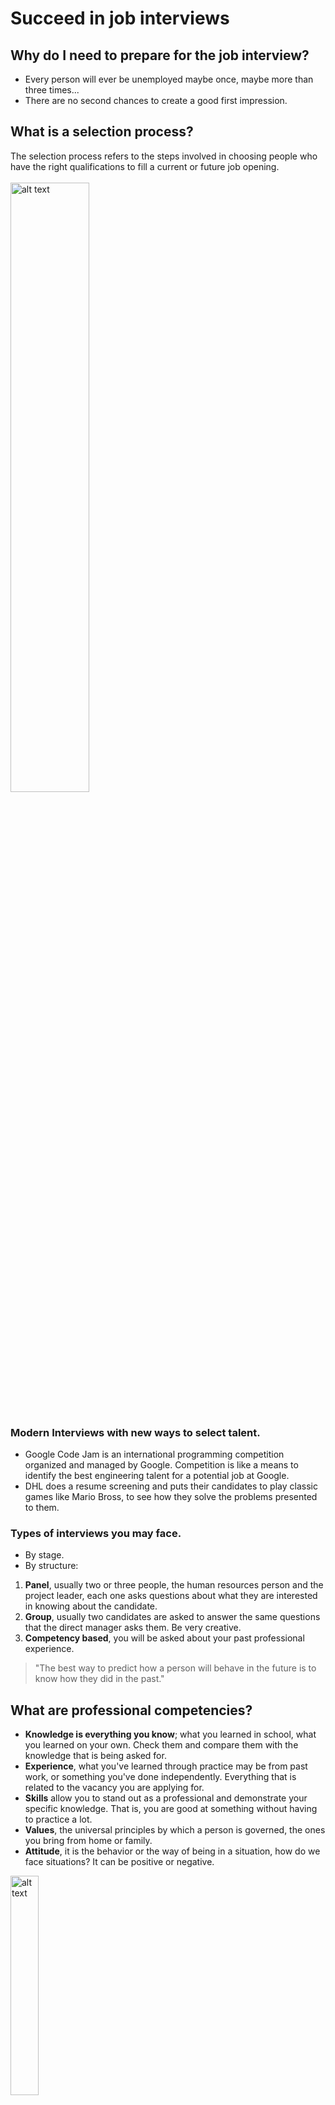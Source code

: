 # Succeed in job interviews
## Why do I need to prepare for the job interview?
- Every person will ever be unemployed maybe once, maybe more than three times...
- There are no second chances to create a good first impression.
## What is a selection process?
The selection process refers to the steps involved in choosing people who have the right qualifications to fill a current or future job opening.<br><br>
<img src="https://github.com/brendamrdz/week4-course16-interview/blob/main/images/selectionprocess.png?raw=true" alt="alt text" width="50%" height="auto"><br><br>

### Modern Interviews with new ways to select talent.
- Google Code Jam is an international programming competition organized and managed by  Google. Competition is like a means to identify the best engineering talent for a potential job at  Google.
- DHL does a resume screening and puts their candidates to play classic games like Mario Bross, to see how they solve the problems presented to them.

### Types of interviews you may face.
- By stage.
- By structure:
1. **Panel**, usually two or three people, the human resources person and the project leader, each one asks questions about what they are interested in knowing about the candidate.
2. **Group**, usually two candidates are asked to answer the same questions that the direct manager asks them. Be very creative.
3.	**Competency based**, you will be asked about your past professional experience.

> "The best way to predict how a person will behave in the future is to know how they did in the past."


## What are professional competencies?

- **Knowledge is everything you know**; what you learned in school, what you learned on your own. Check them and compare them with the knowledge that is being asked for.
- **Experience**, what you've learned through practice may be from past work, or something you've done independently. Everything that is related to the vacancy you are applying for.
- **Skills** allow you to stand out as a professional and demonstrate your specific knowledge. That is, you are good at something without having to practice a lot.
- **Values**, the universal principles by which a person is governed, the ones you bring from home or family.
- **Attitude**, it is the behavior or the way of being in a situation, how do we face situations? It can be positive or negative.
<img src="https://github.com/brendamrdz/week4-course16-interview/blob/main/images/iceberg%20model.jpg?raw=true" alt="alt text" width="30%" height="auto">

### Sample question to evaluate INITIATIVE AND AUTONOMY:
- Tell me an example of a project or idea that you have carried out despite the limitations or oppositions of some co-workers. What is evaluated is the initiative, if there was no support from your colleagues or boss and you focused on solving that problem.
- Tell me something that nobody asked you to do at the time and that you now regret. Be very careful with this type of questions and talk as much as you can about your experience.Try to put your answer in the positive, even if the recruiter wants you to speak badly.
- Tell me about the last time you disagreed with a decision made by your boss. Communicate it in a light-hearted way:
"I never disagreed with my boss because he had more knowledge of the activities, I would propose different ways of doing things and he would tell me that, at another time, for example..."
Always communicate in a positive way and being honest

## Goals and Objectives
Goals and objectives are a fundamental part of knowing your professional profile.
### What are objectives?
Objectives are short and measurable steps that will help you reach the end.
- **Example:** you want to be a web developer, that is your goal, but to achieve it you must take some courses on the subject, these are your objectives that will help you achieve your goal.


**Note:** the short term plans are the objectives and how you see yourself in five years professionally is the goal.

## Soft skills
- **Soft skills** Are those attributes or characteristics of a person that allow him/her to interact with others effectively. Creativity being the main one according to the study "The future of work" of the World Economic Forum.

### Soft skills to start working life:
- **Creativity** To solve problems you must be creative, since there will be times when you do not have a process or protocol to follow, so show your creativity to solve problems and provide solutions, better ways to do or create something.
- **Adaptability** We are in a world of constant changes, new technologies, new versions of those technologies, software, etc ... And in interpersonal relationships you can face changes of bosses, projects, workplace, etc ... Adapting to it and not just accepting it will help you not to drag with the past and make room for the new. 
- **Flexibility**  We all want to work with flexible collaborators who in a situation think about the How if! Contemplating only what you have athand. That is, focus on what needs to be done to reach the solution or meet the goal. 
- **Collaboration or teamwork** You will be part of a work team, which in turn will have a relationship with other areas of work, so to increase your skills in this skill I recommend that you start learning about effective communication. 
- **Self-taught** Really being in constant learning, it was said before that this was only for professions such as doctors or scientists, but nowadays all professions complement each other and evolve.


### When you have people in charge:
- **Management of work teams** This can be a soft and hard skill because it requires active listening, empathy and good communication, but there are also different methodologies that can help you with this task such as the Belbin methodology or Management 3.0
- **Critical Thinking**  For yourself and your collaborators, this will help you in focusing and not losing the objective that is to give results and evaluate how you can improve something. 
- **Time management**  To define priorities and give delivery times, this will avoid many headaches. 
- **Effective communication**  This skill becomes increasingly important, since we will always be communicating our ideas, results, proposals, etc... it is important to use the right words with the right audience.



### In charge of an area:
- **Leadership** There are different styles of leadership, but one of what I consider most successful currently, is participatory and democratic leadership, this leader takes into account the opinion of his team, listens to opinions and ideas, but knows that he/she is responsible for the final decision. Listening to other points of view gives you loyalty and commitment from your team. 
- **Strategic vision**  At this point it is important that you see beyond, that is; that you are aware of the aspects that may impact your area, your business, your company, your country; unfavorably and favorably to foresee good opportunities or possible crises. 
- **Judgment and decision-making**  Consider the relative costs and benefits of potential actions to choose the most appropriate. 
- **Negotiation**  Once you have managed to communicate successfully you will now need to persuade and reach agreements. 
- **Cognitive flexibility**  It is the next level of flexibility, it is the ability to generate or use different sets of rules to combine or group things in different ways. 
- **Emotional intelligence**  Self-awareness and self-regulation are the key words of this ability. You will need them when you have great responsibilities and constant decision-making, developing emotional intelligence will help you reduce stress and manage your emotions in the best way.

## Considerations when answering interview questions; the interviewer's guide is your CV
### First contact
- Tone of voice, take care of your tone of voice; do not sound tired or boring. 
- Time arrangement,  in your currriculum you can add the schedule in which you are available.
- Interest in the vacancy,  show it with a good and positive attitude.
- Camera and PC for online interview,  find the right place so that you are more focused on the interview and so the noises or distractions do not interfere.. 

### Face-to-face
- Be punctual,  make sure you do not arrive too early and do not arrive too late.  
- Have knowledge of the vacancy and the company, make sure you have knowledge in them since that is what the questions can deal with.
- Take care of your personal presentation, try to go with comfortable clothes.
- Take care of your nonverbal language,  it can be one of the factors why you do not go to the following filters.

The interviewer's guide is your CV Verify what information you have in the first part of your CV. Start with that you feel most confident and be careful not to miss dates in schooling, jobs or training. 

## how do you see yourself in 5 years andShort-term plans?
What are your strengths and weaknesses?
- **Fortalezas:** ¿Qué te ha distinguido en tu trabajo? De tu experiencia o conocimiento actual, ¿qué es relevante para la vacante?
- **Debilidades:** ¿Qué te falta en conocimiento o experiencia con respecto a los requisitos de la vacante?


